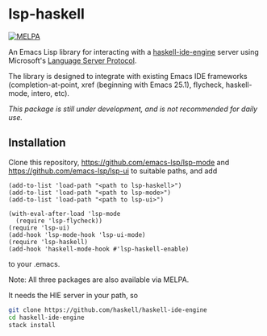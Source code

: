 lsp-haskell
===========

[![MELPA](https://melpa.org/packages/lsp-haskell-badge.svg)](https://melpa.org/#/lsp-haskell)

An Emacs Lisp library for interacting with
a [haskell-ide-engine](https://github.com/haskell/haskell-ide-engine/)
server using Microsoft's
[Language Server Protocol](https://github.com/Microsoft/language-server-protocol/).

The library is designed to integrate with existing Emacs IDE frameworks
(completion-at-point, xref (beginning with Emacs 25.1), flycheck, haskell-mode, intero, etc).


*This package is still under development, and is not recommended for daily use.*
## Installation

Clone this repository, https://github.com/emacs-lsp/lsp-mode and https://github.com/emacs-lsp/lsp-ui
to suitable paths, and add

```emacs-lisp
(add-to-list 'load-path "<path to lsp-haskell>")
(add-to-list 'load-path "<path to lsp-mode>")
(add-to-list 'load-path "<path to lsp-ui>")

(with-eval-after-load 'lsp-mode
  (require 'lsp-flycheck))
(require 'lsp-ui)
(add-hook 'lsp-mode-hook 'lsp-ui-mode)
(require 'lsp-haskell)
(add-hook 'haskell-mode-hook #'lsp-haskell-enable)

```
to your .emacs.

Note: All three packages are also available via MELPA.

It needs the HIE server in your path, so

```bash
git clone https://github.com/haskell/haskell-ide-engine
cd haskell-ide-engine
stack install
```

